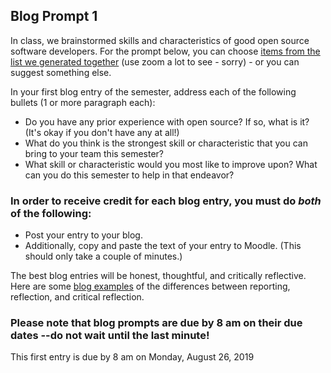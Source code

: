 ## Blog Prompt 1

In class, we brainstormed skills and characteristics of good open source software developers. 
For the prompt below, you can choose [items from the list we generated together](http://cs.berea.edu/courses/csc426/opensource-day1.pdf) (use zoom a lot to see - sorry) - or you can suggest something else.

In your first blog entry of the semester, address each of the following bullets (1 or more paragraph each):

  - Do you have any prior experience with open source? If so, what is it? (It's okay if you don't have any at all!)
  - What do you think is the strongest skill or characteristic that you can bring to your team this semester?
  - What skill or characteristic would you most like to improve upon? What can you do this semester to help in that endeavor?

### In order to receive credit for each blog entry, you must do *both* of the following:

- Post your entry to your blog.
- Additionally, copy and paste the text of your entry to Moodle. (This should only take a couple of minutes.)
  
The best blog entries will be honest, thoughtful, and critically reflective. Here are some [blog examples](blogreflection.md) of the differences
between reporting, reflection, and critical reflection.
  
### Please note that blog prompts are due by 8 am on their due dates --do not wait until the last minute! 
This first entry is due by 8 am on Monday, August 26, 2019
